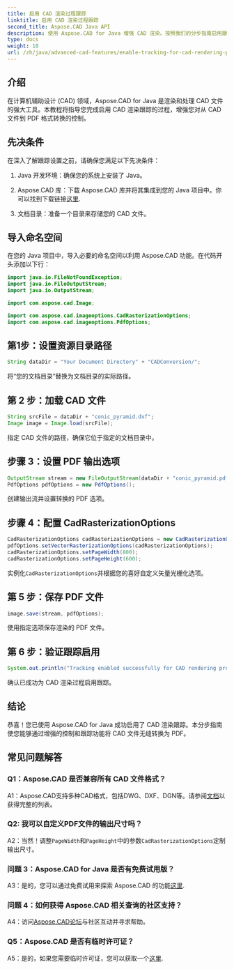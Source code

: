 ```yaml
---
title: 启用 CAD 渲染过程跟踪
linktitle: 启用 CAD 渲染过程跟踪
second_title: Aspose.CAD Java API
description: 使用 Aspose.CAD for Java 增强 CAD 渲染。按照我们的分步指南启用跟踪并提升您的 PDF 转换体验。
type: docs
weight: 10
url: /zh/java/advanced-cad-features/enable-tracking-for-cad-rendering-process/
---
```

## 介绍

在计算机辅助设计 (CAD) 领域，Aspose.CAD for Java 是渲染和处理 CAD 文件的强大工具。本教程将指导您完成启用 CAD 渲染跟踪的过程，增强您对从 CAD 文件到 PDF 格式转换的控制。

## 先决条件

在深入了解跟踪设置之前，请确保您满足以下先决条件：

1. Java 开发环境：确保您的系统上安装了 Java。

2.  Aspose.CAD 库：下载 Aspose.CAD 库并将其集成到您的 Java 项目中。你可以找到下载链接[这里](https://releases.aspose.com/cad/java/).

3. 文档目录：准备一个目录来存储您的 CAD 文件。

## 导入命名空间

在您的 Java 项目中，导入必要的命名空间以利用 Aspose.CAD 功能。在代码开头添加以下行：

```java
import java.io.FileNotFoundException;
import java.io.FileOutputStream;
import java.io.OutputStream;

import com.aspose.cad.Image;

import com.aspose.cad.imageoptions.CadRasterizationOptions;
import com.aspose.cad.imageoptions.PdfOptions;
```

## 第1步：设置资源目录路径

```java
String dataDir = "Your Document Directory" + "CADConversion/";
```

将“您的文档目录”替换为文档目录的实际路径。

## 第 2 步：加载 CAD 文件

```java
String srcFile = dataDir + "conic_pyramid.dxf";
Image image = Image.load(srcFile);
```

指定 CAD 文件的路径，确保它位于指定的文档目录中。

## 步骤 3：设置 PDF 输出选项

```java
OutputStream stream = new FileOutputStream(dataDir + "conic_pyramid.pdf");
PdfOptions pdfOptions = new PdfOptions();
```

创建输出流并设置转换的 PDF 选项。

## 步骤 4：配置 CadRasterizationOptions

```java
CadRasterizationOptions cadRasterizationOptions = new CadRasterizationOptions();
pdfOptions.setVectorRasterizationOptions(cadRasterizationOptions);
cadRasterizationOptions.setPageWidth(800);
cadRasterizationOptions.setPageHeight(600);
```

实例化`CadRasterizationOptions`并根据您的喜好自定义矢量光栅化选项。

## 第 5 步：保存 PDF 文件

```java
image.save(stream, pdfOptions);
```

使用指定选项保存渲染的 PDF 文件。

## 第 6 步：验证跟踪启用

```java
System.out.println("Tracking enabled successfully for CAD rendering process.");
```

确认已成功为 CAD 渲染过程启用跟踪。

## 结论

恭喜！您已使用 Aspose.CAD for Java 成功启用了 CAD 渲染跟踪。本分步指南使您能够通过增强的控制和跟踪功能将 CAD 文件无缝转换为 PDF。

## 常见问题解答

### Q1：Aspose.CAD 是否兼容所有 CAD 文件格式？

A1：Aspose.CAD支持多种CAD格式，包括DWG、DXF、DGN等。请参阅[文档](https://reference.aspose.com/cad/java/)以获得完整的列表。

### Q2: 我可以自定义PDF文件的输出尺寸吗？

 A2：当然！调整`PageWidth`和`PageHeight`中的参数`CadRasterizationOptions`定制输出尺寸。

### 问题 3：Aspose.CAD for Java 是否有免费试用版？

 A3：是的，您可以通过免费试用来探索 Aspose.CAD 的功能[这里](https://releases.aspose.com/).

### 问题 4：如何获得 Aspose.CAD 相关查询的社区支持？

 A4：访问[Aspose.CAD论坛](https://forum.aspose.com/c/cad/19)与社区互动并寻求帮助。

### Q5：Aspose.CAD 是否有临时许可证？

 A5：是的，如果您需要临时许可证，您可以获取一个[这里](https://purchase.aspose.com/temporary-license/).